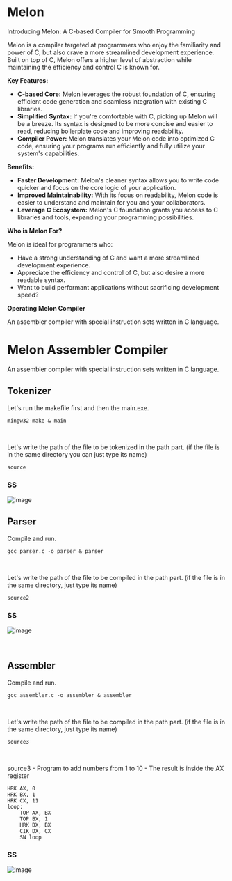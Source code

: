 # Melon
Introducing Melon: A C-based Compiler for Smooth Programming

Melon is a compiler targeted at programmers who enjoy the familiarity and power of C, but also crave a more streamlined development experience. Built on top of C, Melon offers a higher level of abstraction while maintaining the efficiency and control C is known for.

**Key Features:**

* **C-based Core:** Melon leverages the robust foundation of C, ensuring efficient code generation and seamless integration with existing C libraries.
* **Simplified Syntax:** If you're comfortable with C, picking up Melon will be a breeze. Its syntax is designed to be more concise and easier to read, reducing boilerplate code and improving readability.
* **Compiler Power:** Melon translates your Melon code into optimized C code, ensuring your programs run efficiently and fully utilize your system's capabilities.

**Benefits:**

* **Faster Development:** Melon's cleaner syntax allows you to write code quicker and focus on the core logic of your application.
* **Improved Maintainability:** With its focus on readability, Melon code is easier to understand and maintain for you and your collaborators.
* **Leverage C Ecosystem:** Melon's C foundation grants you access to C libraries and tools, expanding your programming possibilities.

**Who is Melon For?**

Melon is ideal for programmers who:

* Have a strong understanding of C and want a more streamlined development experience.
* Appreciate the efficiency and control of C, but also desire a more readable syntax.
* Want to build performant applications without sacrificing development speed?

**Operating Melon Compiler**

An assembler compiler with special instruction sets written in C language.


# Melon Assembler Compiler
An assembler compiler with special instruction sets written in C language.

## Tokenizer
Let's run the makefile first and then the main.exe.
```
mingw32-make & main
```
&nbsp;

Let's write the path of the file to be tokenized in the path part. (if the file is in the same directory you can just type its name)
```
source
```
### SS
![image](https://user-images.githubusercontent.com/71611710/215190992-a55f4913-0435-4c2e-b62b-64d1ec5a3b55.png)
&nbsp;

## Parser
Compile and run.
```
gcc parser.c -o parser & parser
```
&nbsp;

Let's write the path of the file to be compiled in the path part. (if the file is in the same directory, just type its name)
```
source2
```
### SS
![image](https://user-images.githubusercontent.com/71611710/215195209-399bd11f-990d-43dd-b236-43a01f588435.png)

&nbsp;

## Assembler
Compile and run.
```
gcc assembler.c -o assembler & assembler
```
&nbsp;

Let's write the path of the file to be compiled in the path part. (if the file is in the same directory, just type its name)
```
source3
```
&nbsp;

source3 - Program to add numbers from 1 to 10 - The result is inside the AX register
```
HRK AX, 0
HRK BX, 1
HRK CX, 11
loop:
	TOP AX, BX
	TOP BX, 1
	HRK DX, BX
	CIK DX, CX
	SN loop
```

### SS
![image](https://user-images.githubusercontent.com/71611710/215197509-30974e41-2242-403d-abf6-6bc8962fc97d.png)
&nbsp;

